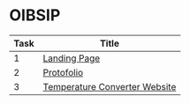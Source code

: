 # OIBSIP
|Task|Title|
|--|--|
|1|[Landing Page](./AI/5_WaterJug.py)|
|2|[Protofolio](./AI/6_BestFS_AI.py)|
|3|[Temperature Converter Website](./AI/4_AO_star.py)|
